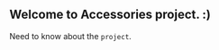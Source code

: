 ## Welcome to Accessories project. :)

Need to know about the `project`.

[logo]: https://octodex.github.com/images/dojocat.jpg "The Dojocat"
